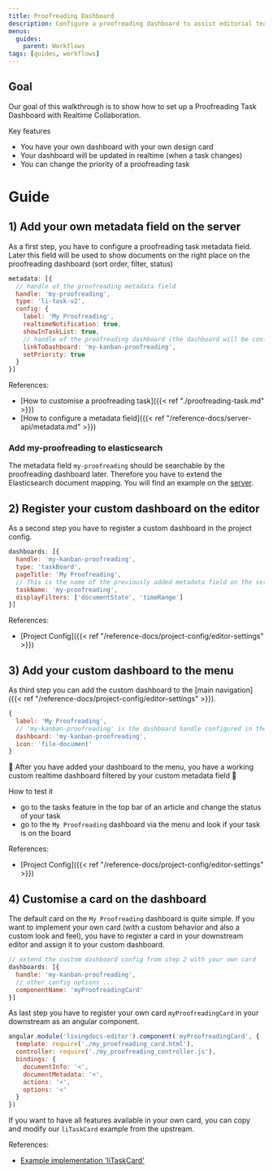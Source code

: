 ```yaml
---
title: Proofreading Dashboard
description: Configure a proofreading dashboard to assist editorial teams with an efficient workflow.
menus:
  guides:
    parent: Workflows
tags: [guides, workflows]
---
```


## Goal

Our goal of this walkthrough is to show how to set up a Proofreading Task Dashboard with Realtime Collaboration.

Key features
- You have your own dashboard with your own design card
- Your dashboard will be updated in realtime (when a task changes)
- You can change the priority of a proofreading task

# Guide

## 1) Add your own metadata field on the server

As a first step, you have to configure a proofreading task metadata field. Later this field will be used to show documents on the right place on the proofreading dashboard (sort order, filter, status)

```js
metadata: [{
  // handle of the proofreading metadata field
  handle: 'my-proofreading',
  type: 'li-task-v2',
  config: {
    label: 'My Proofreading',
    realtimeNotification: true,
    showInTaskList: true,
    // handle of the proofreading dashboard (the dashboard will be configured later in the editor)
    linkToDashboard: 'my-kanban-proofreading',
    setPriority: true
  }
}]
```

References:
- [How to customise a proofreading task]({{< ref "./proofreading-task.md" >}})
- [How to configure a metadata field]({{< ref "/reference-docs/server-api/metadata.md" >}})

### Add my-proofreading to elasticsearch
The metadata field `my-proofreading` should be searchable by the proofreading dashboard later. Therefore you have to extend the Elasticsearch document mapping.
You will find an example on the [server](https://github.com/livingdocsIO/livingdocs-server/blob/cb91a7913149293e2d8562f98c085bb46da41d60/example-server/metadata/es_metadata_mapping_v6.json#L59-L118).

## 2) Register your custom dashboard on the editor

As a second step you have to register a custom dashboard in the project config.

```js
dashboards: [{
  handle: 'my-kanban-proofreading',
  type: 'taskBoard',
  pageTitle: 'My Proofreading',
  // This is the name of the previously added metadata field on the server
  taskName: 'my-proofreading',
  displayFilters: ['documentState', 'timeRange']
}]
```

References:
- [Project Config]({{< ref "/reference-docs/project-config/editor-settings" >}})

## 3) Add your custom dashboard to the menu

As third step you can add the custom dashboard to the [main navigation]({{< ref "/reference-docs/project-config/editor-settings" >}}).

```js
{
  label: 'My Proofreading',
  // 'my-kanban-proofreading' is the dashboard handle configured in the last step
  dashboard: 'my-kanban-proofreading',
  icon: 'file-document'
}
```

:tada: After you have added your dashboard to the menu, you have a working custom realtime dashboard filtered by your custom metadata field :tada:

How to test it
- go to the tasks feature in the top bar of an article and change the status of your task
- go to the `My Proofreading` dashboard via the menu and look if your task is on the board

References:
- [Project Config]({{< ref "/reference-docs/project-config/editor-settings" >}})


## 4) Customise a card on the dashboard

The default card on the `My Proofreading` dashboard is quite simple. If you want to implement your own card (with a custom behavior and also a custom look and feel), you have to register a card in your downstream editor and assign it to your custom dashboard.

```js
// extend the custom dashboard config from step 2 with your own card
dashboards: [{
  handle: 'my-kanban-proofreading',
  // other config options ...
  componentName: 'myProofreadingCard'
}]
```

As last step you have to register your own card `myProofreadingCard` in your downstream as an angular component.

```js
angular.module('livingdocs-editor').component('myProofreadingCard', {
  template: require('./my_proofreading_card.html'),
  controller: require('./my_proofreading_controller.js'),
  bindings: {
    documentInfo: '<',
    documentMetadata: '<',
    actions: '<',
    options: '<'
  }
})
```

If you want to have all features available in your own card, you can copy and modify our `liTaskCard` example from the upstream.

References:
- [Example implementation 'liTaskCard'](https://github.com/livingdocsIO/livingdocs-editor/blob/f21c4c2ff6250f99f789a4e3528b76e3c3510b48/app/features/search/document_cards/li_task_card/li_task_card.js)
